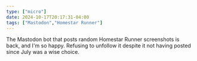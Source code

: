 ```yaml
---
type: ["micro"]
date: 2024-10-17T20:17:31-04:00
tags: ["Mastodon","Homestar Runner"]
---
```

The Mastodon bot that posts random Homestar Runner screenshots is back, and I'm so happy. Refusing to unfollow it despite it not having posted since July was a wise choice.
